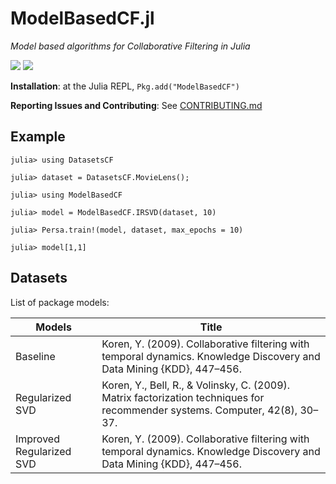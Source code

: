 # ModelBasedCF.jl

*Model based algorithms for Collaborative Filtering in Julia*

[![][ci-img]][ci-url]
[![][codecov-img]][codecov-url]

**Installation**: at the Julia REPL, `Pkg.add("ModelBasedCF")`

**Reporting Issues and Contributing**: See [CONTRIBUTING.md](CONTRIBUTING.md)

## Example

```
julia> using DatasetsCF

julia> dataset = DatasetsCF.MovieLens();

julia> using ModelBasedCF

julia> model = ModelBasedCF.IRSVD(dataset, 10)

julia> Persa.train!(model, dataset, max_epochs = 10)

julia> model[1,1]
```

## Datasets

List of package models:

Models      | Title
-------------|------------------------------------------------------------------------
Baseline  | Koren, Y. (2009). Collaborative filtering with temporal dynamics. Knowledge Discovery and Data Mining {KDD}, 447–456.
Regularized SVD    | Koren, Y., Bell, R., & Volinsky, C. (2009). Matrix factorization techniques for recommender systems. Computer, 42(8), 30–37.
Improved Regularized SVD   | Koren, Y. (2009). Collaborative filtering with temporal dynamics. Knowledge Discovery and Data Mining {KDD}, 447–456.


[ci-img]: https://img.shields.io/github/checks-status/JuliaRecsys/ModelBasedCF.jl/master?style=flat-square
[ci-url]: https://github.com/JuliaRecsys/ModelBasedCF.jl/actions

[codecov-img]: https://img.shields.io/codecov/c/github/JuliaRecsys/ModelBasedCF.jl?style=flat-square
[codecov-url]: https://codecov.io/gh/JuliaRecsys/ModelBasedCF.jl

[issues-url]: https://github.com/JuliaRecsys/ModelBasedCF.jl/issues
